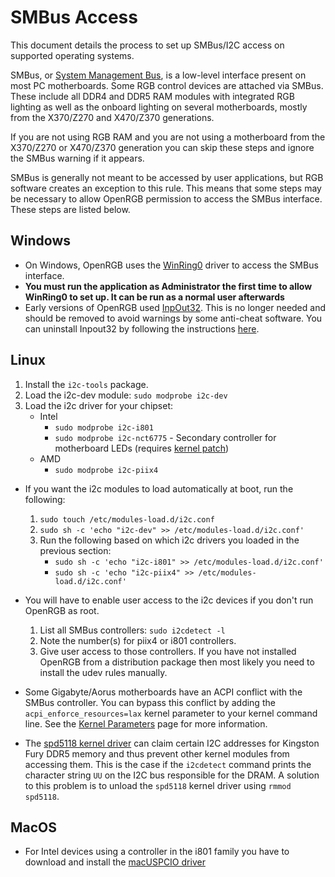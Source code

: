 # SMBus Access

This document details the process to set up SMBus/I2C access on supported operating systems.

SMBus, or [System Management Bus](https://en.wikipedia.org/wiki/System_Management_Bus), is a low-level interface present on most PC motherboards.  Some RGB control devices are attached via SMBus.  These include all DDR4 and DDR5 RAM modules with integrated RGB lighting as well as the onboard lighting on several motherboards, mostly from the X370/Z270 and X470/Z370 generations.

If you are not using RGB RAM and you are not using a motherboard from the X370/Z270 or X470/Z370 generation you can skip these steps and ignore the SMBus warning if it appears.

SMBus is generally not meant to be accessed by user applications, but RGB software creates an exception to this rule.  This means that some steps may be necessary to allow OpenRGB permission to access the SMBus interface.  These steps are listed below.

## Windows

  * On Windows, OpenRGB uses the [WinRing0](https://github.com/GermanAizek/WinRing0) driver to access the SMBus interface.
  *  **You must run the application as Administrator the first time to allow WinRing0 to set up.  It can be run as a normal user afterwards**
  * Early versions of OpenRGB used [InpOut32](https://www.highrez.co.uk/downloads/inpout32/). This is no longer needed and should be removed to avoid warnings by some anti-cheat software. You can uninstall Inpout32 by following the instructions [here](https://gitlab.com/CalcProgrammer1/OpenRGB/-/issues/669#note_461054255).

## Linux

  1. Install the `i2c-tools` package.
  2. Load the i2c-dev module: `sudo modprobe i2c-dev`
  3. Load the i2c driver for your chipset:
      * Intel
        * `sudo modprobe i2c-i801`
        * `sudo modprobe i2c-nct6775` - Secondary controller for motherboard LEDs (requires [kernel patch](https://gitlab.com/OpenRGBDevelopers/OpenRGB-Wiki/-/blob/stable/OpenRGB-Kernel-Patch.md))
      * AMD
        * `sudo modprobe i2c-piix4`

  * If you want the i2c modules to load automatically at boot, run the following:
      1. `sudo touch /etc/modules-load.d/i2c.conf`
      2. `sudo sh -c 'echo "i2c-dev" >> /etc/modules-load.d/i2c.conf'`
      3. Run the following based on which i2c drivers you loaded in the previous section:
          * `sudo sh -c 'echo "i2c-i801" >> /etc/modules-load.d/i2c.conf'`
          * `sudo sh -c 'echo "i2c-piix4" >> /etc/modules-load.d/i2c.conf'`
  
  * You will have to enable user access to the i2c devices if you don't run OpenRGB as root.
      1. List all SMBus controllers: `sudo i2cdetect -l`
      2. Note the number(s) for piix4 or i801 controllers.
      3. Give user access to those controllers. If you have not installed OpenRGB from a distribution package then most likely you need to install the udev rules manually.

  * Some Gigabyte/Aorus motherboards have an ACPI conflict with the SMBus controller.  You can bypass this conflict by adding the `acpi_enforce_resources=lax` kernel parameter to your kernel command line.  See the [Kernel Parameters](Documentation/KernelParameters.md) page for more information.

  * The [spd5118 kernel driver](https://docs.kernel.org/hwmon/spd5118.html) can claim certain I2C addresses for Kingston Fury DDR5 memory and thus prevent other kernel modules from accessing them. This is the case if the `i2cdetect` command prints the character string `UU` on the I2C bus responsible for the DRAM. A solution to this problem is to unload the `spd5118` kernel driver using `rmmod spd5118`.

## MacOS

  * For Intel devices using a controller in the i801 family you have to download and install the [macUSPCIO driver](https://github.com/ShadyNawara/macUSPCIO/releases)

